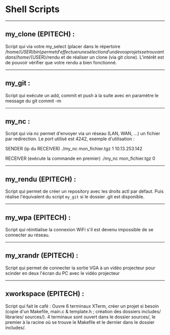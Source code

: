 Shell Scripts
=============

--------------------------------------------------------------------------------
my_clone (EPITECH) :
--------------------------------------------------------------------------------
Script qui via votre my_select (placer dans le répertoire /home/${USER}/bin)
permet d'effectuer une sélection d'un de vos projets se trouvant dans
/home/${USER}/rendu et de réaliser un clone (via git clone).
L'intérêt est de pouvoir vérifier que votre rendu a bien fonctionné.

--------------------------------------------------------------------------------
my_git :
--------------------------------------------------------------------------------
Script qui exécute un add, commit et push à la suite avec en paramètre le
message du git commit -m

--------------------------------------------------------------------------------
my_nc :
--------------------------------------------------------------------------------
Script qui via nc permet d'envoyer via un réseau (LAN, WAN, ...) un fichier
par redirection. Le port utilisé est 4242, exemple d'utilisation :

SENDER (ip du RECEIVER)
./my_nc mon_fichier.tgz 1 10.13.253.142

RECEIVER (exécute la commande en premier)
./my_nc mon_fichier.tgz 0

--------------------------------------------------------------------------------
my_rendu (EPITECH) :
--------------------------------------------------------------------------------
Script qui permet de créer un repository avec les droits actl par défaut. Puis
réalise l'équivalent du script `my_git` si le dossier .git est disponible.

--------------------------------------------------------------------------------
my_wpa (EPITECH) :
--------------------------------------------------------------------------------
Script qui réinitialise la connexion WiFi s'il est devenu impossible de se
connecter au réseau.

--------------------------------------------------------------------------------
my_xrandr (EPITECH) :
--------------------------------------------------------------------------------
Script qui permet de connecter la sortie VGA à un vidéo projecteur pour scinder
en deux l'écran du PC avec le vidéo projecteur

--------------------------------------------------------------------------------
xworkspace (EPITECH) :
--------------------------------------------------------------------------------
Script qui fait le café :
Ouvre 6 terminaux XTerm, créer un projet si besoin (copie d'un Makefile, main.c
& template.h ; création des dossiers includes/ libraries/ sources/).
4 terminaux sont ouvert dans le dossier sources/, le premier à la racine où se
trouve le Makefile et le dernier dans le dossier includes/.
